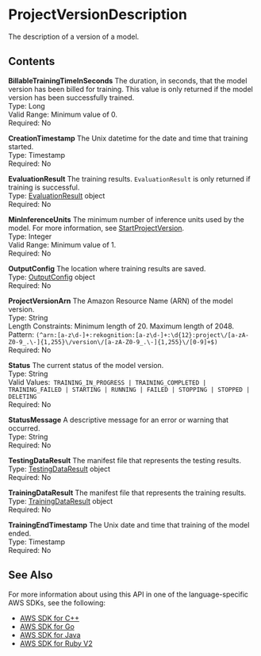 # ProjectVersionDescription<a name="API_ProjectVersionDescription"></a>

The description of a version of a model\.

## Contents<a name="API_ProjectVersionDescription_Contents"></a>

 **BillableTrainingTimeInSeconds**   <a name="rekognition-Type-ProjectVersionDescription-BillableTrainingTimeInSeconds"></a>
The duration, in seconds, that the model version has been billed for training\. This value is only returned if the model version has been successfully trained\.  
Type: Long  
Valid Range: Minimum value of 0\.  
Required: No

 **CreationTimestamp**   <a name="rekognition-Type-ProjectVersionDescription-CreationTimestamp"></a>
The Unix datetime for the date and time that training started\.  
Type: Timestamp  
Required: No

 **EvaluationResult**   <a name="rekognition-Type-ProjectVersionDescription-EvaluationResult"></a>
The training results\. `EvaluationResult` is only returned if training is successful\.  
Type: [EvaluationResult](API_EvaluationResult.md) object  
Required: No

 **MinInferenceUnits**   <a name="rekognition-Type-ProjectVersionDescription-MinInferenceUnits"></a>
The minimum number of inference units used by the model\. For more information, see [StartProjectVersion](API_StartProjectVersion.md)\.  
Type: Integer  
Valid Range: Minimum value of 1\.  
Required: No

 **OutputConfig**   <a name="rekognition-Type-ProjectVersionDescription-OutputConfig"></a>
The location where training results are saved\.  
Type: [OutputConfig](API_OutputConfig.md) object  
Required: No

 **ProjectVersionArn**   <a name="rekognition-Type-ProjectVersionDescription-ProjectVersionArn"></a>
The Amazon Resource Name \(ARN\) of the model version\.   
Type: String  
Length Constraints: Minimum length of 20\. Maximum length of 2048\.  
Pattern: `(^arn:[a-z\d-]+:rekognition:[a-z\d-]+:\d{12}:project\/[a-zA-Z0-9_.\-]{1,255}\/version\/[a-zA-Z0-9_.\-]{1,255}\/[0-9]+$)`   
Required: No

 **Status**   <a name="rekognition-Type-ProjectVersionDescription-Status"></a>
The current status of the model version\.  
Type: String  
Valid Values:` TRAINING_IN_PROGRESS | TRAINING_COMPLETED | TRAINING_FAILED | STARTING | RUNNING | FAILED | STOPPING | STOPPED | DELETING`   
Required: No

 **StatusMessage**   <a name="rekognition-Type-ProjectVersionDescription-StatusMessage"></a>
A descriptive message for an error or warning that occurred\.  
Type: String  
Required: No

 **TestingDataResult**   <a name="rekognition-Type-ProjectVersionDescription-TestingDataResult"></a>
The manifest file that represents the testing results\.  
Type: [TestingDataResult](API_TestingDataResult.md) object  
Required: No

 **TrainingDataResult**   <a name="rekognition-Type-ProjectVersionDescription-TrainingDataResult"></a>
The manifest file that represents the training results\.  
Type: [TrainingDataResult](API_TrainingDataResult.md) object  
Required: No

 **TrainingEndTimestamp**   <a name="rekognition-Type-ProjectVersionDescription-TrainingEndTimestamp"></a>
The Unix date and time that training of the model ended\.  
Type: Timestamp  
Required: No

## See Also<a name="API_ProjectVersionDescription_SeeAlso"></a>

For more information about using this API in one of the language\-specific AWS SDKs, see the following:
+  [AWS SDK for C\+\+](https://docs.aws.amazon.com/goto/SdkForCpp/rekognition-2016-06-27/ProjectVersionDescription) 
+  [AWS SDK for Go](https://docs.aws.amazon.com/goto/SdkForGoV1/rekognition-2016-06-27/ProjectVersionDescription) 
+  [AWS SDK for Java](https://docs.aws.amazon.com/goto/SdkForJava/rekognition-2016-06-27/ProjectVersionDescription) 
+  [AWS SDK for Ruby V2](https://docs.aws.amazon.com/goto/SdkForRubyV2/rekognition-2016-06-27/ProjectVersionDescription) 